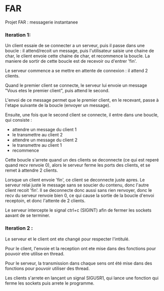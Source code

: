 # FAR #
Projet FAR : messagerie instantanee

### Iteration 1: 

Un client essaie de se connecter a un serveur, puis il passe dans une boucle : il attend/recoit un message, puis l'utilisateur saisie une chaine de char, le client envoie cette chaine de char, et recommence la boucle. La maniere de sortir de cette boucle est de recevoir ou d'entrer 'fin'.

Le serveur commence a se mettre en attente de connexion : il attend 2 clients.

Quand le premier client se connecte, le serveur lui envoie un message "Vous etes le premier client", puis attend le second.

L'envoi de ce message permet que le premier client, en le recevant, passe à l'etape suivante de la boucle (envoyer un message).

Ensuite, une fois que le second client se connecte, il entre dans une boucle, qui consiste :
 - attendre un message du client 1
 - le transmettre au client 2
 - attendre un message du client 2
 - le transmettre au client 1
 - recommence

Cette boucle s'arrete quand un des clients se deconnecte (ce qui est reperé quand recv renvoie 0), alors le serveur ferme les ports des clients, et se remet à attendre 2 clients.

Lorsque un client envoie 'fin', ce client se deconnecte juste apres. Le serveur relai juste le message sans se soucier du contenu, donc l'autre client recoit 'fin'. Il se deconnecte donc aussi sans rien renvoyer, donc le recv du serveur renvoie bien 0, ce qui cause la sortie de la boucle d'envoi receptoin, et donc l'attente de 2 clients.

Le serveur intercepte le signal ctrl+c (SIGINT) afin de fermer les sockets aavant de se terminer.

### Iteration 2 : 

Le serveur et le client ont ete changé pour respecter l'intitulé.

Pour le client, l'envoie et la reception ont ete mise dans des fonctions pour pouvoir etre utilise en thread.

Pour le serveur, la transmission dans chaque sens ont été mise dans des fonctions pour pouvoir utiliser des thread.

Les clients s'arrete en lançant un signal SIGUSR1, qui lance une fonction qui ferme les sockets puis arrete le programme.

